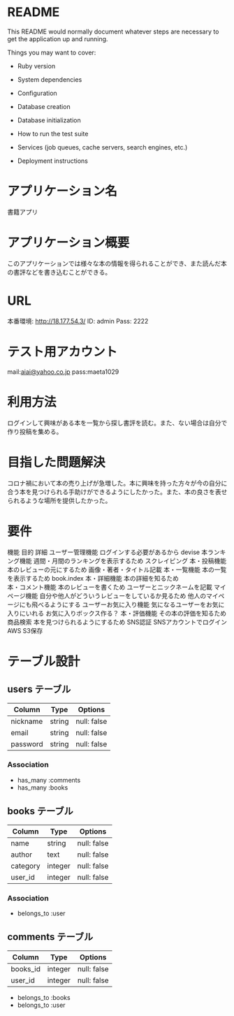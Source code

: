 # README

This README would normally document whatever steps are necessary to get the
application up and running.

Things you may want to cover:

* Ruby version

* System dependencies

* Configuration

* Database creation

* Database initialization

* How to run the test suite

* Services (job queues, cache servers, search engines, etc.)

* Deployment instructions

# アプリケーション名
書籍アプリ

# アプリケーション概要
このアプリケーションでは様々な本の情報を得られることができ、また読んだ本の書評などを書き込むことができる。

# URL
本番環境: http://18.177.54.3/
ID: admin
Pass: 2222

# テスト用アカウント
mail:aiai@yahoo.co.jp
pass:maeta1029

# 利用方法
ログインして興味がある本を一覧から探し書評を読む。また、ない場合は自分で作り投稿を集める。

# 目指した問題解決
コロナ禍において本の売り上げが急増した。本に興味を持った方々が今の自分に合う本を見つけられる手助けができるようにしたかった。また、本の良さを表せられるような場所を提供したかった。

# 要件
機能	目的	詳細
ユーザー管理機能	ログインする必要があるから	devise
本ランキング機能	週間・月間のランキングを表示するため	スクレイピング
本・投稿機能	本のレビューの元にするため	画像・著者・タイトル記載
本・一覧機能	本の一覧を表示するため	book.index
本・詳細機能	本の詳細を知るため	
本・コメント機能	本のレビューを書くため	ユーザーとニックネームを記載
マイページ機能	自分や他人がどういうレビューをしているか見るため	他人のマイページにも飛べるようにする
ユーザーお気に入り機能	気になるユーザーをお気に入りにいれる	お気に入りボックス作る？
本・評価機能	その本の評価を知るため	
商品検索	本を見つけられるようにするため	
SNS認証	SNSアカウントでログイン	
AWS	S3保存	

# テーブル設計

## users テーブル

| Column    | Type   | Options     |
| --------  | ------ | ----------- |
| nickname  | string | null: false |
| email     | string | null: false |
| password  | string | null: false |


### Association

- has_many :comments
- has_many :books




## books テーブル

| Column  | Type   | Options     |
| ------  | ------ | ----------- |
| name    | string | null: false |
| author  | text   | null: false |
|category | integer| null: false |
| user_id | integer| null: false |

### Association

- belongs_to :user

## comments テーブル
| Column  | Type   | Options     |
| ------  | ------ | ----------- |
| books_id| integer| null: false |
| user_id | integer| null: false |

- belongs_to :books
- belongs_to :user
